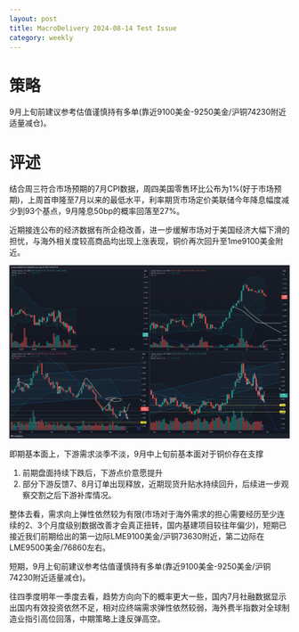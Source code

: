 ```yaml
---
layout: post
title: MacroDelivery 2024-08-14 Test Issue
category: weekly
---
```


# 策略

9月上旬前建议参考估值谨慎持有多单(靠近9100美金-9250美金/沪铜74230附近适量减仓)。

# 评述

结合周三符合市场预期的7月CPI数据，周四美国零售环比公布为1%(好于市场预期)，上周首申隆至7月以来的最低水平，利率期货市场定价美联储今年降息幅度减少到93个基点，9月隆息50bp的概率回落至27%。

近期接连公布的经济数据有所企稳改善，进一步缓解市场对于美国经济大幅下滑的担忧，与海外相关度较高商品均出现上涨表现，铜价再次回升至1me9100美金附近。

![](/images/2024-08-16-copper.png)

即期基本面上，下游需求淡季不淡，9月中上旬前基本面对于铜价存在支撑 

1. 前期盘面持续下跌后，下游点价意愿提升
2. 部分下游反馈7、8月订单出现释放，近期现货升贴水持续回升，后续进一步观察交割之后下游补库情况。

整体去看，需求向上弹性依然较为有限(市场对于海外需求的担心需要经历至少连续的2、3个月度级别数据改善才会真正扭转，国内基建项目较往年偏少)，短期已接近我们前期给出的第一边际LME9100美金/沪铜73630附近，第二边际在LME9500美金/76860左右。

短期，9月上旬前建议参考估值谨慎持有多单(靠近9100美金-9250美金/沪铜74230附近适量减仓)。

往四季度明年一季度去看，趋势方向向下的概率更大一些，国内7月社融数据显示出国内有效投资依然不足，相对应终端需求弹性依然较弱，海外费半指数对全球制造业指引高位回落，中期策略上逢反弹高空。